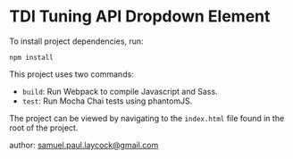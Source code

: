 # TDI Tuning API Dropdown Element

To install project dependencies, run:

`npm install`

This project uses two commands:

* `build`: Run Webpack to compile Javascript and Sass.
* `test`: Run Mocha Chai tests using phantomJS.

The project can be viewed by navigating to the `index.html` file found in the root of the project.

author: samuel.paul.laycock@gmail.com

